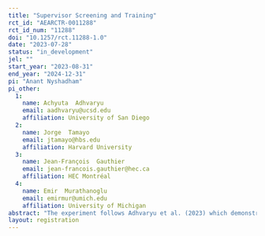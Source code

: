 ```yaml
---
title: "Supervisor Screening and Training"
rct_id: "AEARCTR-0011288"
rct_id_num: "11288"
doi: "10.1257/rct.11288-1.0"
date: "2023-07-28"
status: "in_development"
jel: ""
start_year: "2023-08-31"
end_year: "2024-12-31"
pi: "Anant Nyshadham"
pi_other:
  1:
    name: Achyuta  Adhvaryu
    email: aadhvaryu@ucsd.edu
    affiliation: University of San Diego
  2:
    name: Jorge  Tamayo
    email: jtamayo@hbs.edu
    affiliation: Harvard University
  3:
    name: Jean-François  Gauthier
    email: jean-francois.gauthier@hec.ca
    affiliation: HEC Montréal
  4:
    name: Emir  Murathanoglu
    email: emirmur@umich.edu
    affiliation: University of Michigan
abstract: "The experiment follows Adhvaryu et al. (2023) which demonstrates a critical role of certain managerial dimensions in determining ﬁrm productivity, and shows that intervening to improve management practices can generate meaningful impacts. We ﬁnd that several key dimensions of managerial quality, such as attention, autonomy and locus of control are important for productivity but are not appropriately priced into market pay. Firms could substantially improve productivity at a low cost via psychometric measurement and screening of potential hires, and by providing training to improve managerial deﬁciencies. Adhvaryu et al. (2023a) follows up on this insight by evaluating a managerial training   program based on the learnings from Adhvaryu et al. (2023b) identifying which managerial skills and practices contribute most to the productivity of production lines of India’s largest garment producer, Shahi Exports. The resulting program, called Supervisors Transform Into Change Holders (STITCH), was evaluated via a randomized controlled trial across hundreds of supervisors at Shahi Exports (our partner organization). The training achieved large and persistent impacts: on average eﬃciency (produced quantity/target quantity) of lines managed by trained line supervisors increased by 7.3% during training and 5.8% over the six months after the training. The proposed study empirically tests a screening and training technology that we have developed to hire and/or promote (garment) production line supervisors based on their psychometric traits and/or managerial practices to improve ﬁrm productivity and worker wellbeing. The trial will take place in 62 garment manufacturing units in India among upper- level managers and production line supervisors overseeing more than 70,000 workers of Shahi Exports. We will randomly select roughly a quarter of the units to get the screening technology, a quarter to get the training technology, and a quarter to get both while the remaining units will serve as the control group."
layout: registration
---
```


